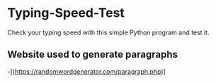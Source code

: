 # Typing-Speed-Test
 Check your typing speed with this simple Python program and test it.

 ## Website used to generate paragraphs
 -[(https://randomwordgenerator.com/paragraph.php)]
